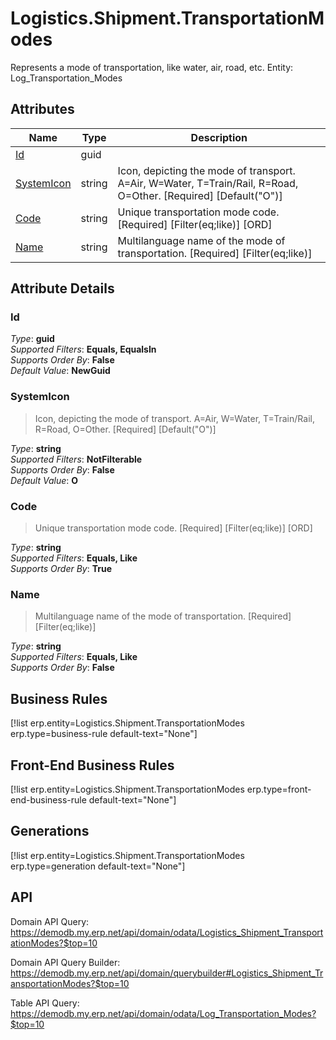 # Logistics.Shipment.TransportationModes

Represents a mode of transportation, like water, air, road, etc. Entity: Log_Transportation_Modes

## Attributes

| Name | Type | Description |
| ---- | ---- | --- |
| [Id](Logistics.Shipment.TransportationModes.md#Id) | guid |  
| [SystemIcon](Logistics.Shipment.TransportationModes.md#SystemIcon) | string | Icon, depicting the mode of transport. A=Air, W=Water, T=Train/Rail, R=Road, O=Other. [Required] [Default("O")] 
| [Code](Logistics.Shipment.TransportationModes.md#Code) | string | Unique transportation mode code. [Required] [Filter(eq;like)] [ORD] 
| [Name](Logistics.Shipment.TransportationModes.md#Name) | string | Multilanguage name of the mode of transportation. [Required] [Filter(eq;like)] 


## Attribute Details

### Id

_Type_: **guid**  
_Supported Filters_: **Equals, EqualsIn**  
_Supports Order By_: **False**  
_Default Value_: **NewGuid**  

### SystemIcon

> Icon, depicting the mode of transport. A=Air, W=Water, T=Train/Rail, R=Road, O=Other. [Required] [Default("O")]

_Type_: **string**  
_Supported Filters_: **NotFilterable**  
_Supports Order By_: **False**  
_Default Value_: **O**  

### Code

> Unique transportation mode code. [Required] [Filter(eq;like)] [ORD]

_Type_: **string**  
_Supported Filters_: **Equals, Like**  
_Supports Order By_: **True**  

### Name

> Multilanguage name of the mode of transportation. [Required] [Filter(eq;like)]

_Type_: **string**  
_Supported Filters_: **Equals, Like**  
_Supports Order By_: **False**  



## Business Rules

[!list erp.entity=Logistics.Shipment.TransportationModes erp.type=business-rule default-text="None"]

## Front-End Business Rules

[!list erp.entity=Logistics.Shipment.TransportationModes erp.type=front-end-business-rule default-text="None"]

## Generations

[!list erp.entity=Logistics.Shipment.TransportationModes erp.type=generation default-text="None"]

## API

Domain API Query:
<https://demodb.my.erp.net/api/domain/odata/Logistics_Shipment_TransportationModes?$top=10>

Domain API Query Builder:
<https://demodb.my.erp.net/api/domain/querybuilder#Logistics_Shipment_TransportationModes?$top=10>

Table API Query:
<https://demodb.my.erp.net/api/domain/odata/Log_Transportation_Modes?$top=10>

